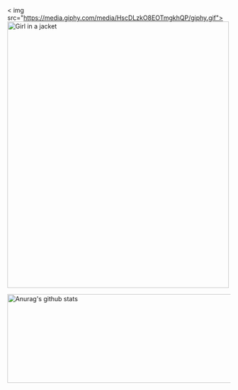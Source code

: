 
< img src="https://media.giphy.com/media/HscDLzkO8EOTmgkhQP/giphy.gif">
<img src="https://media.giphy.com/media/HscDLzkO8EOTmgkhQP/giphy.gif)" alt="Girl in a jacket" width="500" height="600">

 <a href="https://github.com/Honor13/github-readme-stats"><img align="center" src="https://github-readme-stats.vercel.app/api?username=Honor13&show_icons=true&include_all_commits=true&theme=buefy&hide_border=true" alt="Anurag's github stats" width="800" height="200" /></a>  </a> 

